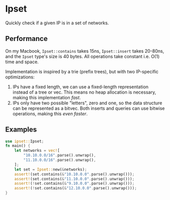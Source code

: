# Ipset
Quickly check if a given IP is in a set of networks.

## Performance
On my Macbook, `Ipset::contains` takes 15ns, `Ipset::insert` takes 20-80ns, and
the `Ipset` type's size is 40 bytes. All operations take constant i.e. O(1) time
and space.

Implementation is inspired by a trie (prefix trees), but with two IP-specific
optimizations:

1. IPs have a fixed length, we can use a fixed-length representation instead of
a tree or vec. This means no heap allocation is necessary, making this
implementation _fast_.
2. IPs only have two possible "letters", zero and one, so the data structure can
be represented as a bitvec. Both inserts and queries can use bitwise operations,
making this _even faster_.

## Examples
```rust
use ipset::Ipset;
fn main() {
    let networks = vec![
        "10.10.0.0/16".parse().unwrap(),
        "11.10.0.0/16".parse().unwrap(),
    ];
    let set = Ipset::new(&networks);
    assert!(set.contains(&"10.10.0.0".parse().unwrap()));
    assert!(set.contains(&"11.10.0.0".parse().unwrap()));
    assert!(!set.contains(&"9.10.0.0".parse().unwrap()));
    assert!(!set.contains(&"12.10.0.0".parse().unwrap()));
}
```
